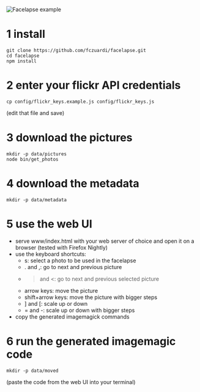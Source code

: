 ![Facelapse example](http://i.imgur.com/7OjPG19.gif)

# 1 install
    git clone https://github.com/fczuardi/facelapse.git
    cd facelapse
    npm install

# 2 enter your flickr API credentials
    cp config/flickr_keys.example.js config/flickr_keys.js
(edit that file and save)

# 3 download the pictures
    mkdir -p data/pictures
    node bin/get_photos

# 4 download the metadata
    mkdir -p data/metadata

# 5 use the web UI
* serve www/index.html with your web server of choice and open it on a browser (tested with Firefox Nightly)
* use the keyboard shortcuts:
  * s: select a photo to be used in the facelapse
  * . and ,: go to next and previous picture
  * > and <: go to next and previous selected picture
  * arrow keys: move the picture
  * shift+arrow keys: move the picture with bigger steps
  * ] and [: scale up or down
  * = and -: scale up or down with bigger steps
* copy the generated imagemagick commands

# 6 run the generated imagemagic code
    mkdir -p data/moved

(paste the code from the web UI into your terminal)

